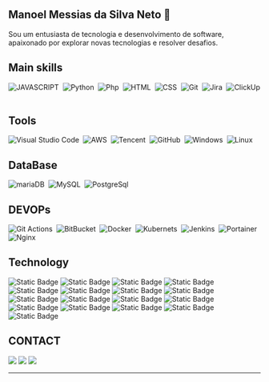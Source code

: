 ## Manoel Messias da Silva Neto 👋
Sou um entusiasta de tecnologia e desenvolvimento de software, apaixonado por explorar novas tecnologias e resolver desafios.

<!--
**manoelmsnsi/manoelmsnsi** is a ✨ _special_ ✨ repository because its `README.md` (this file) appears on your GitHub profile.

Here are some ideas to get you started:

- 🔭 I’m currently working on ...
- 🌱 I’m currently learning ...
- 👯 I’m looking to collaborate on ...
- 🤔 I’m looking for help with ...
- 💬 Ask me about ...
- 📫 How to reach me: ...
- 😄 Pronouns: ...
- ⚡ Fun fact: ...
-->
## Main skills
![JAVASCRIPT](https://img.shields.io/badge/JavaScript-language-blue?logo=javascript&logoColor=white&labelColor=black)&nbsp;
![Python](https://img.shields.io/badge/Python-language-blue?logo=python&logoColor=white&labelColor=black)&nbsp;
![Php](https://img.shields.io/badge/php-language-blue?logo=php&logoColor=white&labelColor=black)&nbsp;
![HTML](https://img.shields.io/badge/html-language-blue?logo=html5&logoColor=white&labelColor=black)&nbsp;
![CSS](https://img.shields.io/badge/css-language-blue?logo=css3&logoColor=white&labelColor=black)&nbsp;
![Git](https://img.shields.io/badge/GitHub-manager-blue?logo=github&logoColor=white&labelColor=black)&nbsp;
![Jira](https://img.shields.io/badge/Jira-manager-blue?logo=jira&logoColor=white&labelColor=black)&nbsp;
![ClickUp](https://img.shields.io/badge/ClickUp-manager-blue?logo=clickup&logoColor=white&labelColor=black)&nbsp;


## Tools
![Visual Studio Code](https://img.shields.io/badge/Visual%20Studio-code-green?logo=visual-studio-code&logoColor=white&labelColor=black)&nbsp;
![AWS](https://img.shields.io/badge/Azure-Services-green?logo=azure&logoColor=white&labelColor=black)&nbsp;
![Tencent](https://img.shields.io/badge/Tencent-Services-green?logoColor=white&labelColor=black)&nbsp;
![GitHub](https://img.shields.io/badge/GitHub-Code-green?logo=github&logoColor=white&labelColor=black)&nbsp;
![Windows](https://img.shields.io/badge/Windows-Server-green?logo=Windows&logoColor=white&labelColor=black)&nbsp;
![Linux](https://img.shields.io/badge/Linux-Server-green?logo=linux&logoColor=white&labelColor=black)&nbsp;

## DataBase
![mariaDB](https://img.shields.io/badge/mariadb-database-black?logo=mariadb&logoColor=black&labelColor=white)&nbsp;
![MySQL](https://img.shields.io/badge/mysql-database-black?logo=mysql&logoColor=black&labelColor=white)&nbsp;
![PostgreSql](https://img.shields.io/badge/posgtresql-database-black?logo=postgresql&logoColor=black&labelColor=white)&nbsp;

## DEVOPs
![Git Actions](https://img.shields.io/badge/Github-actions-white?logo=github&logoColor=white&labelColor=black)&nbsp;
![BitBucket](https://img.shields.io/badge/Bitbucket-pipelines-white?logo=bitbucket&logoColor=white&labelColor=black)&nbsp;
![Docker](https://img.shields.io/badge/Docker-Swarm-white?logo=docker&logoColor=white&labelColor=black)&nbsp;
![Kubernets](https://img.shields.io/badge/kubernets-white?logo=Kubernetes&logoColor=white&labelColor=black)&nbsp;
![Jenkins](https://img.shields.io/badge/Jenkins-pipelines-white?logo=jenkins&logoColor=white&labelColor=black)&nbsp;
![Portainer](https://img.shields.io/badge/Portainer-manager-white?logo=portainer&logoColor=white&labelColor=black)&nbsp;
![Nginx](https://img.shields.io/badge/Nginx-proxymanager-white?logo=nginx&logoColor=white&labelColor=black)&nbsp;

## Technology
![Static Badge](https://img.shields.io/badge/FastApi-orange?logoColor=white&labelColor=black)
![Static Badge](https://img.shields.io/badge/Django-orange?logoColor=white&labelColor=black)
![Static Badge](https://img.shields.io/badge/RabbitMq-orange?logoColor=white&labelColor=black)
![Static Badge](https://img.shields.io/badge/Redis-orange?logoColor=white&labelColor=black)
![Static Badge](https://img.shields.io/badge/Poetry-orange?logoColor=white&labelColor=black)
![Static Badge](https://img.shields.io/badge/Pip-orange?logoColor=white&labelColor=black)
![Static Badge](https://img.shields.io/badge/alembic-orange?logoColor=white&labelColor=black)
![Static Badge](https://img.shields.io/badge/SqlAchemy-orange?logoColor=white&labelColor=black)
![Static Badge](https://img.shields.io/badge/Selenium-orange?logoColor=white&labelColor=black)
![Static Badge](https://img.shields.io/badge/Playwright-orange?logoColor=white&labelColor=black)
![Static Badge](https://img.shields.io/badge/PDO-orange?logoColor=white&labelColor=black)
![Static Badge](https://img.shields.io/badge/Bootstrap-orange?logoColor=white&labelColor=black)
![Static Badge](https://img.shields.io/badge/Flask-orange?logoColor=white&labelColor=black)
![Static Badge](https://img.shields.io/badge/elastic-orange?logoColor=white&labelColor=black)
![Static Badge](https://img.shields.io/badge/Grafana-orange?logoColor=white&labelColor=black)
![Static Badge](https://img.shields.io/badge/DataDog-orange?logoColor=white&labelColor=black)
![Static Badge](https://img.shields.io/badge/Kuma-orange?logoColor=white&labelColor=black)






## CONTACT
<div>
  <a href="https://www.instagram.com/manoelmsnsi/" target="_blank"><img src="https://img.shields.io/badge/-Instagram-%23E4405F?style=for-the-badge&logo=instagram&logoColor=white" target="_blank"></a>
  <a href = "mailto:manoelmsnsi@gmail.com"><img src="https://img.shields.io/badge/Gmail-D14836?style=for-the-badge&logo=gmail&logoColor=white" target="_blank"></a>
  <a href="https://www.linkedin.com/in/manoel-messias-731659121/" target="_blank"><img src="https://img.shields.io/badge/-LinkedIn-%230077B5?style=for-the-badge&logo=linkedin&logoColor=white" target="_blank"></a>   
</div>
<hr>
